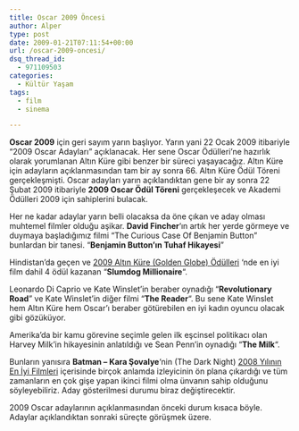 ```yaml
---
title: Oscar 2009 Öncesi
author: Alper
type: post
date: 2009-01-21T07:11:54+00:00
url: /oscar-2009-oncesi/
dsq_thread_id:
  - 971109503
categories:
  - Kültür Yaşam
tags:
  - film
  - sinema

---
```

**Oscar 2009** için geri sayım yarın başlıyor. Yarın yani 22 Ocak 2009 itibariyle &#8220;2009 Oscar Adayları&#8221; açıklanacak. Her sene Oscar Ödülleri&#8217;ne hazırlık olarak yorumlanan Altın Küre gibi benzer bir süreci yaşayacağız. Altın Küre için adayların açıklanmasından tam bir ay sonra 66. Altın Küre Ödül Töreni gerçekleşmişti. Oscar adayları yarın açıklandıktan gene bir ay sonra 22 Şubat 2009 itibariyle **2009 Oscar Ödül Töreni** gerçekleşecek ve Akademi Ödülleri 2009 için sahiplerini bulacak.<!--more-->

Her ne kadar adaylar yarın belli olacaksa da öne çıkan ve aday olması muhtemel filmler olduğu aşikar. **David Fincher**&#8216;ın artık her yerde görmeye ve duymaya başladığımız filmi &#8220;The Curious Case Of Benjamin Button&#8221; bunlardan bir tanesi. &#8220;**Benjamin Button&#8217;ın Tuhaf Hikayesi**&#8221;

Hindistan&#8217;da geçen ve [2009 Altın Küre (Golden Globe) Ödülleri][1] &#8216;nde en iyi film dahil 4 ödül kazanan &#8220;**Slumdog Millionaire**&#8220;.

Leonardo Di Caprio ve Kate Winslet&#8217;in beraber oynadığı &#8220;**Revolutionary Road**&#8221; ve Kate Winslet&#8217;in diğer filmi &#8220;**The Reader**&#8220;. Bu sene Kate Winslet hem Altın Küre hem Oscar&#8217;ı beraber götürebilen en iyi kadın oyuncu olacak gibi gözüküyor. 

Amerika&#8217;da bir kamu görevine seçimle gelen ilk eşcinsel politikacı olan Harvey Milk&#8217;in hikayesinin anlatıldığı ve Sean Penn&#8217;in oynadığı &#8220;**The Milk**&#8220;. 

Bunların yanısıra **Batman &#8211; Kara Şovalye**&#8216;nin (The Dark Night) [2008 Yılının En İyi Filmleri][2] içerisinde birçok anlamda izleyicinin ön plana çıkardığı ve tüm zamanların en çok gişe yapan ikinci filmi olma ünvanın sahip olduğunu söyleyebiliriz. Aday gösterilmesi durumu biraz değiştirecektir. 

2009 Oscar adaylarının açıklanmasından önceki durum kısaca böyle. Adaylar açıklandıktan sonraki süreçte görüşmek üzere.

 [1]: https://www.murekkep.org/2009-altin-kure-golden-globe-odulleri-800
 [2]: https://www.murekkep.org/2008-yilinin-en-iyi-filmleri-684